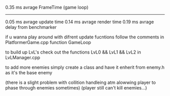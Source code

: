 0.35 ms avrage FrameTime (game loop)
____________________________________
0.05 ms avrage update time
0.14 ms avrage render time
0.19 ms avrage delay from benchmarker

if u wanna play around with difrent update fucntions follow the comments in PlatformerGame.cpp function GameLoop

to build up LvL's check out the functions LvL0 && LvL1 && LvL2 in LvLManager.cpp

to add more enemies simply create a class and have it enherit from enemy.h as it's the base enemy

(there is a slight problem with collition handleing atm alowwing player to phase through enemies sometimes)
(player still can't kill enemies...)
